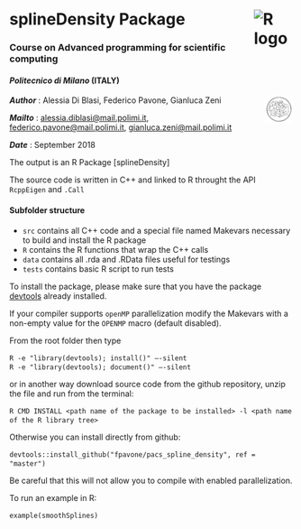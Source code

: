 # splineDensity Package [<img style="float: right;" src="https://www.r-project.org/logo/Rlogo.png" width=70 alt="R logo"/>](https://www.r-project.org)
### Course on Advanced programming for scientific computing 
#### *Politecnico di Milano* (ITALY) 
[<img style="float: right;" src=" https://github.com/fpavone/pacs_spline_density/blob/ROpenMP/rePortACS/pictures/logopoli.png" width=50 alt="Polimi logo"/>](http://www.polimi.it/)

***Author*** : Alessia Di Blasi, Federico Pavone, Gianluca Zeni

***Mailto*** : alessia.diblasi@mail.polimi.it, federico.pavone@mail.polimi.it, gianluca.zeni@mail.polimi.it

***Date***   : September 2018

The output is an R Package [splineDensity]

The source code is written in C++ and linked to R throught the API `RcppEigen` and `.Call`

#### Subfolder structure

- `src` contains all C++ code and a special file named Makevars necessary to build and install the R package
- `R` contains the R functions that wrap the C++ calls
- `data` contains all .rda and .RData files useful for testings
- `tests` contains basic R script to run tests

To install the package, please make sure that you have the package [devtools](https://cran.r-project.org/web/packages/devtools/index.html) already installed.

If your compiler supports `openMP` parallelization modify the Makevars with a non-empty value for the `OPENMP` macro (default disabled).

From the root folder then type

    R -e "library(devtools); install()" —-silent
    R -e "library(devtools); document()" —-silent

or in another way download source code from the github repository, unzip the file and run from the terminal:

    R CMD INSTALL <path name of the package to be installed> -l <path name of the R library tree>

Otherwise you can install directly from github:

    devtools::install_github("fpavone/pacs_spline_density", ref = "master")

Be careful that this will not allow you to compile with enabled parallelization.

To run an example in R:
    
    example(smoothSplines)
